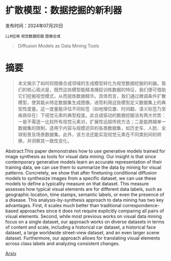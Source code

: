 # 扩散模型：数据挖掘的新利器

发布时间：2024年07月20日

`LLM应用` `视觉数据挖掘` `图像合成`

> Diffusion Models as Data Mining Tools

# 摘要

> 本文揭示了如何将图像合成领域的生成模型转化为视觉数据挖掘的利器。我们的核心观点是，既然这些模型能精准捕捉训练数据的特征，我们便可借助它们挖掘视觉模式，从而提炼数据精华。具体而言，我们通过微调条件扩散模型，使其能从特定数据集生成图像，进而利用这些模型定义数据集上的典型性度量。这一度量能评估不同标签（如地理位置、时间戳、语义标签乃至疾病存在）下视觉元素的典型程度。此合成驱动的数据挖掘法有两大优势：一是不需逐一比较所有视觉元素对，扩展性远超传统方法；二是能跨越单一数据集的限制，适用于内容与规模迥异的各类数据集，如历史车、人脸、全球街景及场景数据集。此外，该方法还能实现视觉元素在不同类别间的转换，并洞察其一致性变化。

> 
Abstract:This paper demonstrates how to use generative models trained for image synthesis as tools for visual data mining. Our insight is that since contemporary generative models learn an accurate representation of their training data, we can use them to summarize the data by mining for visual patterns. Concretely, we show that after finetuning conditional diffusion models to synthesize images from a specific dataset, we can use these models to define a typicality measure on that dataset. This measure assesses how typical visual elements are for different data labels, such as geographic location, time stamps, semantic labels, or even the presence of a disease. This analysis-by-synthesis approach to data mining has two key advantages. First, it scales much better than traditional correspondence-based approaches since it does not require explicitly comparing all pairs of visual elements. Second, while most previous works on visual data mining focus on a single dataset, our approach works on diverse datasets in terms of content and scale, including a historical car dataset, a historical face dataset, a large worldwide street-view dataset, and an even larger scene dataset. Furthermore, our approach allows for translating visual elements across class labels and analyzing consistent changes.
    

[Arxiv](https://arxiv.org/pdf/2408.02752)